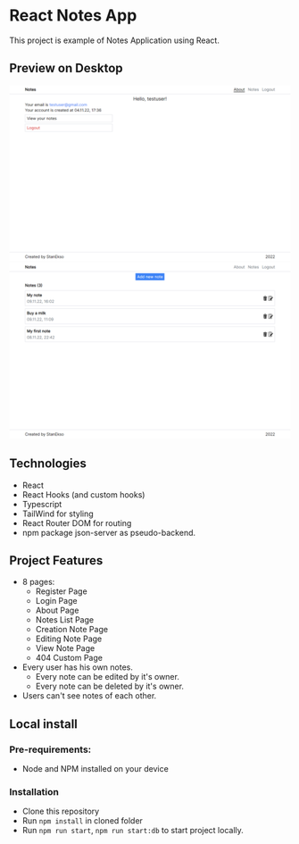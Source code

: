 # React Notes App

This project is example of Notes Application using React.

## Preview on Desktop

![Desktop Preview, Main Page](./preview/preview_main.png "Desktop Main Page")
![Desktop Preview, Notes Page](./preview/preview_notes.png "Desktop Notes Page")

## Technologies

- React
- React Hooks (and custom hooks)
- Typescript
- TailWind for styling
- React Router DOM for routing
- npm package json-server as pseudo-backend.

## Project Features

- 8 pages:
  - Register Page
  - Login Page
  - About Page
  - Notes List Page
  - Creation Note Page
  - Editing Note Page
  - View Note Page
  - 404 Custom Page
- Every user has his own notes.
  - Every note can be edited by it's owner.
  - Every note can be deleted by it's owner.
- Users can't see notes of each other.

## Local install

### Pre-requirements:

- Node and NPM installed on your device

### Installation

- Clone this repository
- Run `npm install` in cloned folder
- Run `npm run start`, `npm run start:db` to start project locally.
